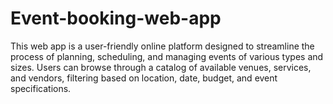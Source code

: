 # Event-booking-web-app
This web app is a user-friendly online platform designed to streamline the process of planning, scheduling, and managing events of various types and sizes. Users can browse through a catalog of available venues, services, and vendors, filtering based on location, date, budget, and event specifications.
